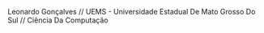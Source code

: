 Leonardo Gonçalves //
UEMS - Universidade Estadual De Mato Grosso Do Sul //
Ciência Da Computação


<!---
Peridoritoz/Peridoritoz is a ✨ special ✨ repository because its `README.md` (this file) appears on your GitHub profile.
You can click the Preview link to take a look at your changes.
--->

